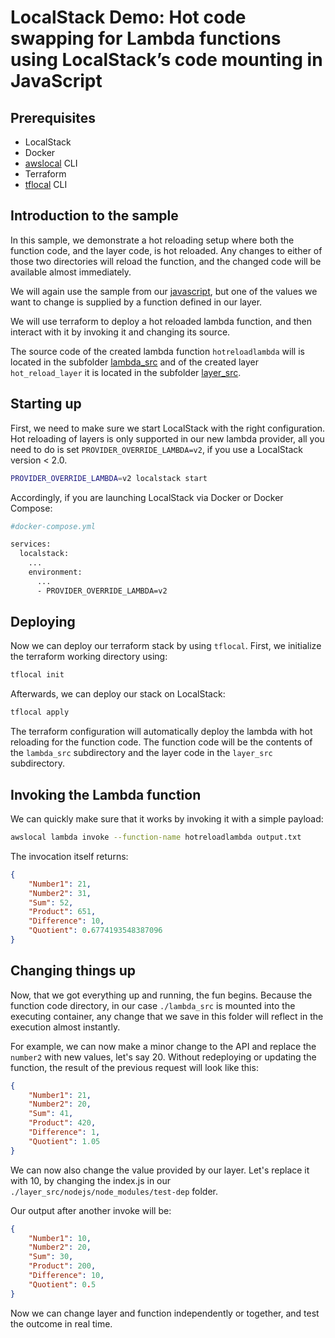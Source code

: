 # LocalStack Demo: Hot code swapping for Lambda functions using LocalStack’s code mounting in JavaScript

## Prerequisites

* LocalStack
* Docker
* [awslocal](https://github.com/localstack/awscli-local) CLI
* Terraform
* [tflocal](https://github.com/localstack/terraform-local) CLI

## Introduction to the sample
In this sample, we demonstrate a hot reloading setup where both the function code, and the layer code, is hot reloaded.
Any changes to either of those two directories will reload the function, and the changed code will be available almost immediately.

We will again use the sample from our [javascript](../javascript/), but one of the values we want to change is supplied by a function defined in our layer.

We will use terraform to deploy a hot reloaded lambda function, and then interact with it by invoking it and changing its source.

The source code of the created lambda function `hotreloadlambda` will is located in the subfolder [lambda_src](./lambda_src/) and of the created layer `hot_reload_layer` it is located in the subfolder [layer_src](./layer_src/).


## Starting up

First, we need to make sure we start LocalStack with the right configuration. 
Hot reloading of layers is only supported in our new lambda provider, all you need to do is set `PROVIDER_OVERRIDE_LAMBDA=v2`, if you use a LocalStack version < 2.0.

```bash
PROVIDER_OVERRIDE_LAMBDA=v2 localstack start
```

Accordingly, if you are launching LocalStack via Docker or Docker Compose:

```bash
#docker-compose.yml

services:
  localstack:
    ...
    environment:
      ...
      - PROVIDER_OVERRIDE_LAMBDA=v2
```

## Deploying

Now we can deploy our terraform stack by using `tflocal`.
First, we initialize the terraform working directory using:

```bash
tflocal init
```

Afterwards, we can deploy our stack on LocalStack:

```bash
tflocal apply
```

The terraform configuration will automatically deploy the lambda with hot reloading for the function code.
The function code will be the contents of the `lambda_src` subdirectory and the layer code in the `layer_src` subdirectory.

## Invoking the Lambda function

We can quickly make sure that it works by invoking it with a simple payload:

```bash
awslocal lambda invoke --function-name hotreloadlambda output.txt
```

The invocation itself returns:

```json
{
    "Number1": 21,
    "Number2": 31,
    "Sum": 52,
    "Product": 651,
    "Difference": 10,
    "Quotient": 0.6774193548387096
}
```

## Changing things up

Now, that we got everything up and running, the fun begins. Because the function code directory, in our case `./lambda_src` is mounted into the executing container, any change that we save in this folder will reflect in the execution almost instantly.

For example, we can now make a minor change to the API and replace the `number2` with new values, let's say 20. Without redeploying or updating the function, the result of the previous request will look like this:

```json
{
    "Number1": 21,
    "Number2": 20,
    "Sum": 41,
    "Product": 420,
    "Difference": 1,
    "Quotient": 1.05
}
```

We can now also change the value provided by our layer. Let's replace it with 10, by changing the index.js in our `./layer_src/nodejs/node_modules/test-dep` folder.

Our output after another invoke will be:

```json
{
    "Number1": 10,
    "Number2": 20,
    "Sum": 30,
    "Product": 200,
    "Difference": 10,
    "Quotient": 0.5
}
```

Now we can change layer and function independently or together, and test the outcome in real time.